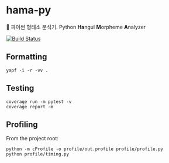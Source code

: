 # hama-py
🦛 파이썬 형태소 분석기. Python **Ha**ngul **M**orpheme **A**nalyzer

[![Build Status](https://travis-ci.com/hamanlp/hama-py.svg?token=5mkYfZrrwLybLEcey5zk&branch=master)](https://travis-ci.com/hamanlp/hama-py)

## Formatting
```
yapf -i -r -vv .
```

## Testing
```
coverage run -m pytest -v
coverage report -m
```

## Profiling
From the project root:
```
python -m cProfile -o profile/out.profile profile/profile.py
python profile/timing.py
```

